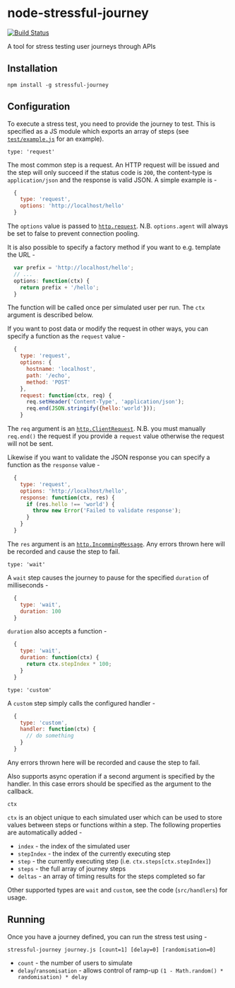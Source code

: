 # node-stressful-journey

[![Build Status](https://travis-ci.org/chrisprice/node-stressful-journey.svg?branch=master)](https://travis-ci.org/chrisprice/node-stressful-journey)

A tool for stress testing user journeys through APIs

## Installation

```
npm install -g stressful-journey
```

## Configuration

To execute a stress test, you need to provide the journey to test. This is specified as a JS module which exports an array of steps (see [`test/example.js`](https://github.com/chrisprice/node-stressful-journey/blob/master/test/example.js) for an example).

`type: 'request'`

The most common step is a request. An HTTP request will be issued and the step will only succeed if the status code is `200`, the content-type is `application/json` and the response is valid JSON. A simple example is -

```js
  {
    type: 'request',
    options: 'http://localhost/hello'
  }
```

The ```options``` value is passed to [```http.request```](https://nodejs.org/api/http.html#http_http_request_options_callback). N.B. ```options.agent``` will always be set to false to prevent connection pooling.

It is also possible to specify a factory method if you want to e.g. template the URL -

```js
  var prefix = 'http://localhost/hello';
  // ...
  options: function(ctx) {
    return prefix + '/hello';
  }
```

The function will be called once per simulated user per run. The `ctx` argument is described below.

If you want to post data or modify the request in other ways, you can specify a function as the `request` value -

```js
  {
    type: 'request',
    options: {
      hostname: 'localhost',
      path: '/echo',
      method: 'POST'
    },
    request: function(ctx, req) {
      req.setHeader('Content-Type', 'application/json');
      req.end(JSON.stringify({hello:'world'}));
    }
```

The `req` argument is an [```http.ClientRequest```](https://nodejs.org/api/http.html#http_class_http_clientrequest). N.B. you must manually `req.end()` the request if you provide a `request` value otherwise the request will not be sent.

Likewise if you want to validate the JSON response you can specify a function as the `response` value -

```js
  {
    type: 'request',
    options: 'http://localhost/hello',
    response: function(ctx, res) {
      if (res.hello !== 'world') {
        throw new Error('Failed to validate response');
      }
    }
  }
```

The `res` argument is an [```http.IncommingMessage```](https://nodejs.org/api/http.html#http_http_incomingmessage). Any errors thrown here will be recorded and cause the step to fail.

`type: 'wait'`

A `wait` step causes the journey to pause for the specified `duration` of milliseconds -

```js
  {
    type: 'wait',
    duration: 100
  }
```

`duration` also accepts a function -

```js
  {
    type: 'wait',
    duration: function(ctx) {
      return ctx.stepIndex * 100;
    }
  }
```

`type: 'custom'`

A `custom` step simply calls the configured handler -

```js
  {
    type: 'custom',
    handler: function(ctx) {
      // do something
    }
  }
```

Any errors thrown here will be recorded and cause the step to fail.

Also supports async operation if a second argument is specified by the handler. In this case errors should be specified as the argument to the callback.

`ctx`

`ctx` is an object unique to each simulated user which can be used to store values between steps or functions within a step. The following properties are automatically added -

* `index` - the index of the simulated user
* `stepIndex` - the index of the currently executing step
* `step` - the currently executing step (i.e. `ctx.steps[ctx.stepIndex]`)
* `steps` - the full array of journey steps
* `deltas` - an array of timing results for the steps completed so far

Other supported types are `wait` and `custom`, see the code (`src/handlers`) for usage.

## Running

Once you have a journey defined, you can run the stress test using -

```
stressful-journey journey.js [count=1] [delay=0] [randomisation=0]
```

* `count` - the number of users to simulate
* `delay`/`ransomisation` - allows control of ramp-up `(1 - Math.random() * randomisation) * delay`
